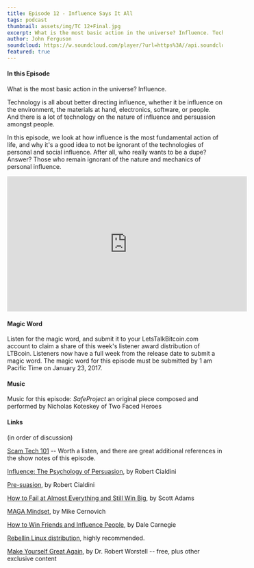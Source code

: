 ```yaml
---
title: Episode 12 - Influence Says It All
tags: podcast
thumbnail: assets/img/TC 12+Final.jpg
excerpt: What is the most basic action in the universe? Influence. Technology is all about better directing influence, whether it be influence on the environment, the materials at hand, electronics, software, or people. And there is a lot of technology on the nature of influence and persuasion amongst people.
author: John Ferguson
soundcloud: https://w.soundcloud.com/player/?url=https%3A//api.soundcloud.com/tracks/302924744
featured: true
---
```


#### In this Episode

What is the most basic action in the universe? Influence.

Technology is all about better directing influence, whether it be influence on the environment, the materials at hand, electronics, software, or people. And there is a lot of technology on the nature of influence and persuasion amongst people.

In this episode, we look at how influence is the most fundamental action of life, and why it's a good idea to not be ignorant of the technologies of personal and social influence. After all, who really wants to be a dupe? Answer? Those who remain ignorant of the nature and mechanics of personal influence.

<iframe width="560" height="315" src="https://www.youtube.com/embed/tjSImeZqd5s" frameborder="0" allowfullscreen></iframe>

#### Magic Word

Listen for the magic word, and submit it to your LetsTalkBitcoin.com account to claim a share of this week's  listener award distribution of LTBcoin. Listeners now have a full week from the release date to submit a magic word. The magic word for this episode must be submitted by 1 am Pacific Time on January 23, 2017.

#### Music

Music for this episode: *SafeProject* an original piece composed and performed by Nicholas Koteskey of Two Faced Heroes

#### Links

(in order of discussion)

[Scam Tech 101](http://technologyandchoice.com/2016/05/episode-5-scam-tech-101/) -- Worth a listen, and there are great additional references in the show notes of this episode.

[Influence: The Psychology of Persuasion](https://www.amazon.com/Influence-Psychology-Persuasion-Robert-Cialdini/dp/006124189X/ref=sr_1_1?s=books&ie=UTF8&qid=1484550989&sr=1-1&keywords=influence), by Robert Cialdini

[Pre-suasion](https://www.amazon.com/Pre-Suasion-Revolutionary-Way-Influence-Persuade/dp/1501109790/ref=sr_1_1?s=books&ie=UTF8&qid=1484551043&sr=1-1&keywords=pre+suasion), by Robert Cialdini

[How to Fail at Almost Everything and Still Win Big](https://www.amazon.com/How-Fail-Almost-Everything-Still/dp/1591847745/ref=sr_1_1?s=books&ie=UTF8&qid=1484551150&sr=1-1&keywords=scott+adams+-+how+to+fail+at+almost+everything+and+still+win+big), by Scott Adams

[MAGA Mindset](https://www.amazon.com/Maga-Mindset-Making-America-Great/dp/9527065925/ref=sr_1_1?s=books&ie=UTF8&qid=1484551349&sr=1-1&keywords=maga+mindset), by Mike Cernovich

[How to Win Friends and Influence People](https://www.amazon.com/How-Win-Friends-Influence-People/dp/8175993480/ref=sr_1_6?ie=UTF8&qid=1484551646&sr=8-6&keywords=how+to+win+friends+and+influence+people), by Dale Carnegie

[Rebellin Linux distribution](https://therebellin.com/), highly recommended.

[Make Yourself Great Again](http://livesensical.com/mygajoin/), by Dr. Robert Worstell -- free, plus other exclusive content
